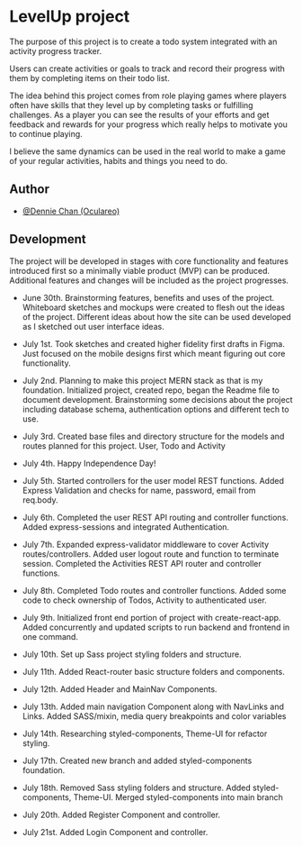 # LevelUp project

The purpose of this project is to create a todo system integrated with an activity progress tracker.

Users can create activities or goals to track and record their progress with them by completing items on their todo list.

The idea behind this project comes from role playing games where players often have skills that they level up by completing tasks or fulfilling challenges. As a player you can see the results of your efforts and get feedback and rewards for your progress which really helps to motivate you to continue playing.

I believe the same dynamics can be used in the real world to make a game of your regular activities, habits and things you need to do.

## Author

- [@Dennie Chan (Oculareo)](https://github.com/Oculareo)

## Development

The project will be developed in stages with core functionality and features introduced first so a minimally viable product (MVP) can be produced. Additional features and changes will be included as the project progresses.

- June 30th. Brainstorming features, benefits and uses of the project. Whiteboard sketches and mockups were created to flesh out the ideas of the project. Different ideas about how the site can be used developed as I sketched out user interface ideas.

- July 1st. Took sketches and created higher fidelity first drafts in Figma. Just focused on the mobile designs first which meant figuring out core functionality.

- July 2nd. Planning to make this project MERN stack as that is my foundation. Initialized project, created repo, began the Readme file to document development. Brainstorming some decisions about the project including database schema, authentication options and different tech to use.

- July 3rd. Created base files and directory structure for the models and routes planned for this project. User, Todo and Activity

- July 4th. Happy Independence Day!

- July 5th. Started controllers for the user model REST functions. Added Express Validation and checks for name, password, email from req.body.

- July 6th. Completed the user REST API routing and controller functions. Added express-sessions and integrated Authentication.

- July 7th. Expanded express-validator middleware to cover Activity routes/controllers. Added user logout route and function to terminate session. Completed the Activities REST API router and controller functions.

- July 8th. Completed Todo routes and controller functions. Added some code to check ownership of Todos, Activity to authenticated user.

- July 9th. Initialized front end portion of project with create-react-app. Added concurrently and updated scripts to run backend and frontend in one command.

- July 10th. Set up Sass project styling folders and structure.

- July 11th. Added React-router basic structure folders and components.

- July 12th. Added Header and MainNav Components.

- July 13th. Added main navigation Component along with NavLinks and Links. Added SASS/mixin, media query breakpoints and color variables

- July 14th. Researching styled-components, Theme-UI for refactor styling.

- July 17th. Created new branch and added styled-components foundation.

- July 18th. Removed Sass styling folders and structure. Added styled-components, Theme-UI. Merged styled-components into main branch

- July 20th. Added Register Component and controller.

- July 21st. Added Login Component and controller.
